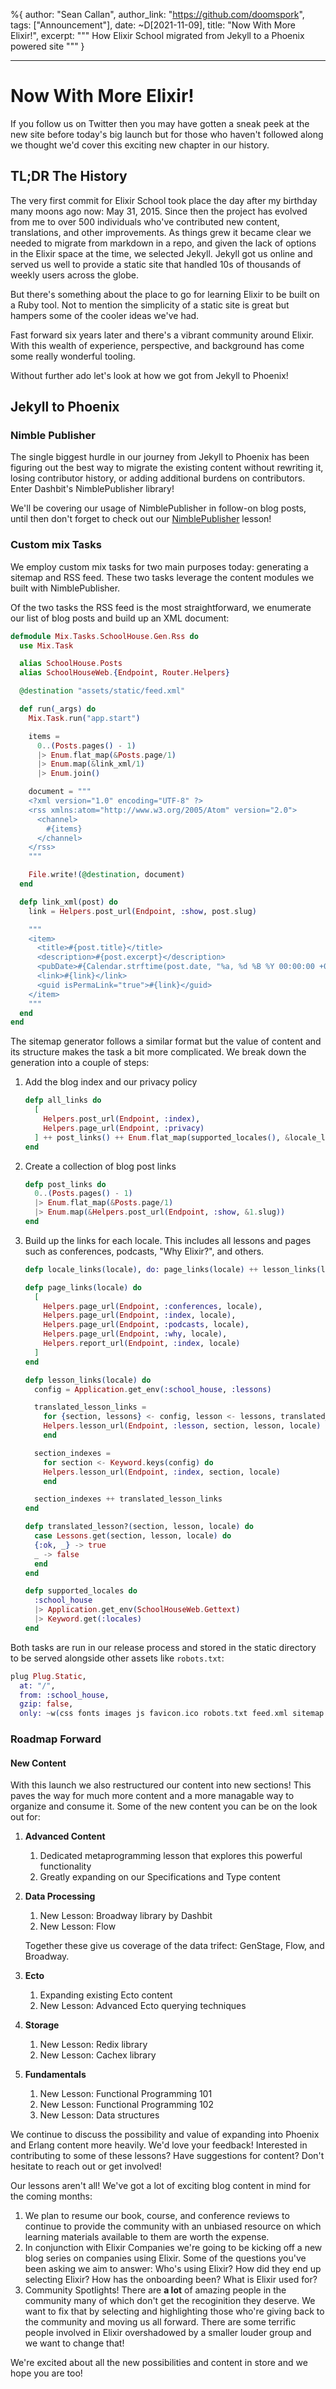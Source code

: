 %{
author: "Sean Callan",
author_link: "https://github.com/doomspork",
tags: ["Announcement"],
date: ~D[2021-11-09],
title: "Now With More Elixir!",
excerpt: """
How Elixir School migrated from Jekyll to a Phoenix powered site
"""
}

---

# Now With More Elixir!

If you follow us on Twitter then you may have gotten a sneak peek at the new site before today's big launch but for those who haven't followed along we thought we'd cover this exciting new chapter in our history.

## TL;DR The History

The very first commit for Elixir School took place the day after my birthday many moons ago now: May 31, 2015. Since then the project has evolved from me to over 500 individuals who've contributed new content, translations, and other improvements. As things grew it became clear we needed to migrate from markdown in a repo, and given the lack of options in the Elixir space at the time, we selected Jekyll. Jekyll got us online and served us well to provide a static site that handled 10s of thousands of weekly users across the globe.

But there's something about the place to go for learning Elixir to be built on a Ruby tool. Not to mention the simplicity of a static site is great but hampers some of the cooler ideas we've had.

Fast forward six years later and there's a vibrant community around Elixir. With this wealth of experience, perspective, and background has come some really wonderful tooling.

Without further ado let's look at how we got from Jekyll to Phoenix!

## Jekyll to Phoenix

### Nimble Publisher

The single biggest hurdle in our journey from Jekyll to Phoenix has been figuring out the best way to migrate the existing content without rewriting it, losing contributor history, or adding additional burdens on contributors. Enter Dashbit's NimblePublisher library!

We'll be covering our usage of NimblePublisher in follow-on blog posts, until then don't forget to check out our [NimblePublisher](https://elixirschool.com/en/lessons/misc/nimble_publisher) lesson!

### Custom mix Tasks

We employ custom mix tasks for two main purposes today: generating a sitemap and RSS feed. These two tasks leverage the content modules we built with NimblePublisher.

Of the two tasks the RSS feed is the most straightforward, we enumerate our list of blog posts and build up an XML document:

```elixir
defmodule Mix.Tasks.SchoolHouse.Gen.Rss do
  use Mix.Task

  alias SchoolHouse.Posts
  alias SchoolHouseWeb.{Endpoint, Router.Helpers}

  @destination "assets/static/feed.xml"

  def run(_args) do
    Mix.Task.run("app.start")

    items =
      0..(Posts.pages() - 1)
      |> Enum.flat_map(&Posts.page/1)
      |> Enum.map(&link_xml/1)
      |> Enum.join()

    document = """
    <?xml version="1.0" encoding="UTF-8" ?>
    <rss xmlns:atom="http://www.w3.org/2005/Atom" version="2.0">
      <channel>
        #{items}
      </channel>
    </rss>
    """

    File.write!(@destination, document)
  end

  defp link_xml(post) do
    link = Helpers.post_url(Endpoint, :show, post.slug)

    """
    <item>
      <title>#{post.title}</title>
      <description>#{post.excerpt}</description>
      <pubDate>#{Calendar.strftime(post.date, "%a, %d %B %Y 00:00:00 +0000")}</pubDate>
      <link>#{link}</link>
      <guid isPermaLink="true">#{link}</guid>
    </item>
    """
  end
end
```

The sitemap generator follows a similar format but the value of content and its structure makes the task a bit more complicated. We break down the generation into a couple of steps:

1. Add the blog index and our privacy policy

   ```elixir
   defp all_links do
     [
       Helpers.post_url(Endpoint, :index),
       Helpers.page_url(Endpoint, :privacy)
     ] ++ post_links() ++ Enum.flat_map(supported_locales(), &locale_links/1)
   end
   ```

2. Create a collection of blog post links

   ```elixir
   defp post_links do
     0..(Posts.pages() - 1)
     |> Enum.flat_map(&Posts.page/1)
     |> Enum.map(&Helpers.post_url(Endpoint, :show, &1.slug))
   end
   ```

3. Build up the links for each locale. This includes all lessons and pages such as conferences, podcasts, "Why Elixir?", and others.

   ```elixir
   defp locale_links(locale), do: page_links(locale) ++ lesson_links(locale)

   defp page_links(locale) do
     [
       Helpers.page_url(Endpoint, :conferences, locale),
       Helpers.page_url(Endpoint, :index, locale),
       Helpers.page_url(Endpoint, :podcasts, locale),
       Helpers.page_url(Endpoint, :why, locale),
       Helpers.report_url(Endpoint, :index, locale)
     ]
   end

   defp lesson_links(locale) do
     config = Application.get_env(:school_house, :lessons)

     translated_lesson_links =
       for {section, lessons} <- config, lesson <- lessons, translated_lesson?(section, lesson, locale) do
       Helpers.lesson_url(Endpoint, :lesson, section, lesson, locale)
       end

     section_indexes =
       for section <- Keyword.keys(config) do
       Helpers.lesson_url(Endpoint, :index, section, locale)
       end

     section_indexes ++ translated_lesson_links
   end

   defp translated_lesson?(section, lesson, locale) do
     case Lessons.get(section, lesson, locale) do
     {:ok, _} -> true
     _ -> false
     end
   end

   defp supported_locales do
     :school_house
     |> Application.get_env(SchoolHouseWeb.Gettext)
     |> Keyword.get(:locales)
   end
   ```

Both tasks are run in our release process and stored in the static directory to be served alongside other assets like `robots.txt`:

```elixir
plug Plug.Static,
  at: "/",
  from: :school_house,
  gzip: false,
  only: ~w(css fonts images js favicon.ico robots.txt feed.xml sitemap.xml)
```

### Roadmap Forward

#### New Content

With this launch we also restructured our content into new sections! This paves the way for much more content and a more managable way to organize and consume it. Some of the new content you can be on the look out for:

1. **Advanced Content**

   1. Dedicated metaprogramming lesson that explores this powerful functionality
   2. Greatly expanding on our Specifications and Type content

2. **Data Processing**

   1. New Lesson: Broadway library by Dashbit
   2. New Lesson: Flow

   Together these give us coverage of the data trifect: GenStage, Flow, and Broadway.

3. **Ecto**

   1. Expanding existing Ecto content
   2. New Lesson: Advanced Ecto querying techniques

4. **Storage**

   1. New Lesson: Redix library
   2. New Lesson: Cachex library

5. **Fundamentals**

   1. New Lesson: Functional Programming 101
   2. New Lesson: Functional Programming 102
   3. New Lesson: Data structures

We continue to discuss the possibility and value of expanding into Phoenix and Erlang content more heavily. We'd love your feedback! Interested in contributing to some of these lessons? Have suggestions for content? Don't hesitate to reach out or get involved!

Our lessons aren't all! We've got a lot of exciting blog content in mind for the coming months:

1. We plan to resume our book, course, and conference reviews to continue to provide the community with an unbiased resource on which learning materials available to them are worth the expense.
2. In conjunction with Elixir Companies we're going to be kicking off a new blog series on companies using Elixir. Some of the questions you've been asking we aim to answer: Who's using Elixir? How did they end up selecting Elixir? How has the onboarding been? What is Elixir used for?
3. Community Spotlights! There are **a lot** of amazing people in the community many of which don't get the recoginition they deserve. We want to fix that by selecting and highlighting those who're giving back to the community and moving us all forward. There are some terrific people involved in Elixir overshadowed by a smaller louder group and we want to change that!

We're excited about all the new possibilities and content in store and we hope you are too!
